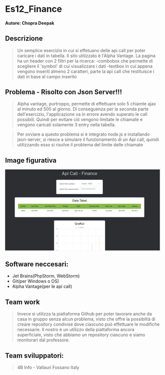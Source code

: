 # Es12_Finance

#### Autore: Chopra Deepak

## Descrizione
> Un semplice esercizio in cui si effetuano delle api call per poter caricare i dati in tabella. Il sito utilizzato è l'Alpha Vantage. La pagina ha un header con 2 filtri per la ricerca:
-combobox che permette di scegliere il 'symbol' di cui visualizzare i dati
-textbox in cui appena vengono inseriti almeno 2 caratteri, parte la api call che restituisce i dati in base al campo        inserito 

## Problema - Risolto con Json Server!!!
>Alpha vantage, purtroppo, permette di effettuare solo 5 chiamte ajax al minuto ed 500 al giorno. Di conseguenza per la seconda parte dell'esercizio, l'applicazione va in errore avendo superato le call possibili. Quindi per evitare ciò vengono limitate le chiamate e vengono caricati solamente 3 entry nella tabella.

>Per ovviare a questo problema si è integrato node.js e installando json-server, si riesce a simulare il funzionamento di un Api call, quindi utilizzando esso si risolve il problema del limite delle chiamate

## Image figurativa
![imgFigurativa](imgEsempio.PNG)

## Software neccesari:
* Jet Brains(PhpStorm, WebStorm)
* Git(per Windows o OS)
* Alpha Vantage(per le api call)

## Team work
> Invece si utilizza la piattaforma Github per poter lavorare anche da casa in gruppo senza alcun problema, visto che offre la possibiltà di creare repository condivise dove ciascuno può effettuare le modifiche necessarie. Il nostro è un utilizzo della piattaforma ancora superficiale, visto che abbiamo un repository ciascuno e siamo monitorari dal professore.

## Team sviluppatori:
> 4B Info - Vallauri Fossano Italy